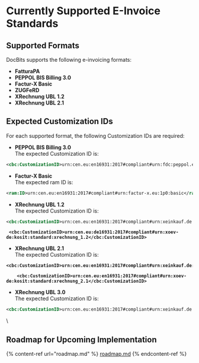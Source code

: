 # Currently Supported E-Invoice Standards

## Supported Formats

DocBits supports the following e-invoicing formats:

* **FatturaPA**
* **PEPPOL BIS Billing 3.0**
* **Factur-X Basic**
* **ZUGFeRD**
* **XRechnung UBL 1.2**
* **XRechnung UBL 2.1**

## Expected Customization IDs

For each supported format, the following Customization IDs are required:

* **PEPPOL BIS Billing 3.0**\
  The expected Customization ID is:

```xml
<cbc:CustomizationID>urn:cen.eu:en16931:2017#compliant#urn:fdc:peppol.eu:2017:poacc:billing:3.0</cbc:CustomizationID>
```

* **Factur-X Basic**\
  The expected ram ID is:

```xml
<ram:ID>urn:cen.eu:en16931:2017#compliant#urn:factur-x.eu:1p0:basic</ram:ID>

```

* **XRechnung UBL 1.2**\
  The expected Customization ID is:

```xml
<cbc:CustomizationID>urn:cen.eu:en16931:2017#compliant#urn:xeinkauf.de:kosit:xrechnung_1.2</cbc:CustomizationID>
```

<pre class="language-xml"><code class="lang-xml"><strong> &#x3C;cbc:CustomizationID>urn:cen.eu:de16931:2017#compliant#urn:xoev-de:kosit:standard:xrechnung_1.2&#x3C;/cbc:CustomizationID>
</strong></code></pre>

* **XRechnung UBL 2.1**\
  The expected Customization ID is:

<pre class="language-xml"><code class="lang-xml"><strong>&#x3C;cbc:CustomizationID>urn:cen.eu:en16931:2017#compliant#urn:xeinkauf.de:kosit:xrechnung_2.1&#x3C;/cbc:CustomizationID>
</strong></code></pre>

<pre class="language-xml"><code class="lang-xml"><strong>    &#x3C;cbc:CustomizationID>urn:cen.eu:en16931:2017#compliant#urn:xoev-de:kosit:standard:xrechnung_2.1&#x3C;/cbc:CustomizationID>
</strong></code></pre>

* **XRechnung UBL 3.0**\
  The expected Customization ID is:

```xml
<cbc:CustomizationID>urn:cen.eu:en16931:2017#compliant#urn:xeinkauf.de:kosit:xrechnung_3.0</cbc:CustomizationID>
```

\


## Roadmap for Upcoming Implementation

{% content-ref url="roadmap.md" %}
[roadmap.md](roadmap.md)
{% endcontent-ref %}
